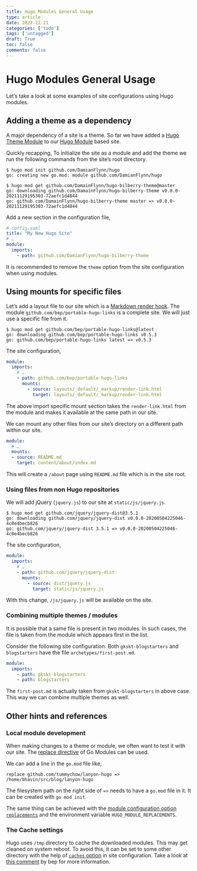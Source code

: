 ```yaml
---
title: Hugo Modules General Usage
type: article 
date: 2022-11-21
categories: ['todo'] 
tags: ['untagged'] 
draft: True
toc: false 
comments: false 
---
```


# Hugo Modules General Usage

Let’s take a look at some examples of site configurations using Hugo modules.

## Adding a theme as a dependency

A major dependency of a site is a theme. So far we have added a [Hugo Theme Module](sw-ssg-hugo-modules-theme ) to our [Hugo Module](sw-ssg-hugo-modules) based site.

Quickly recapping, To initialize the site as a module and add the theme we run the following commands from the site’s root directory.

```console
$ hugo mod init github.com/DamianFlynn/hugo
go: creating new go.mod: module github.com/DamianFlynn/hugo

$ hugo mod get github.com/DamainFlynn/hugo-bilberry-theme@master
go: downloading github.com/DamainFlynn/hugo-bilberry-theme v0.0.0-20211129195303-72aefc1d4844
go: github.com/DamainFlynn/hugo-bilberry-theme master => v0.0.0-20211129195303-72aefc1d4844
```

Add a new section in the configuration file,

```yaml
# config.yaml
title: "My New Hugo Site"
# …
module:
  imports:
    - path: github.com/DamianFlynn/hugo-bilberry-theme

```

It is recommended to remove the `theme` option from the site configuration when using modules.

## Using mounts for specific files

Let’s add a layout file to our site which is a [Markdown render hook](https://gohugo.io/getting-started/configuration-markup/#markdown-render-hooks). The module `github.com/bep/portable-hugo-links` is a complete site. We will just use a specific file from it.

```console
$ hugo mod get github.com/bep/portable-hugo-links@latest
go: downloading github.com/bep/portable-hugo-links v0.5.3
go: github.com/bep/portable-hugo-links latest => v0.5.3
```

The site configuration,

```yaml
module:
  imports:
    # …
    - path: github.com/bep/portable-hugo-links
      mounts:
        - source: layouts/_default/_markup/render-link.html
          target: layouts/_default/_markup/render-link.html
```

The above import specific mount section takes the `render-link.html` from the module and makes it available at the same path in our site.

We can mount any other files from our site’s directory on a different path within our site.

```yaml
module:
  # …
  mounts:
  - source: README.md
    target: content/about/index.md
```

This will create a `/about` page using `README.md` file which is in the site root.

### Using files from non Hugo repositories

We will add jQuery (`jquery.js`) to our site at `static/js/jquery.js`.

```console
$ hugo mod get github.com/jquery/jquery-dist@3.5.1
go: downloading github.com/jquery/jquery-dist v0.0.0-20200504225046-4c0e4becb826
go: github.com/jquery/jquery-dist 3.5.1 => v0.0.0-20200504225046-4c0e4becb826
```

The site configuration,

```yaml
module:
  imports:
    # …
    - path: github.com/jquery/jquery-dist
      mounts:
        - source: dist/jquery.js
          target: static/js/jquery.js
```

With this change, `/js/jquery.js` will be available on the site.

### Combining multiple themes / modules

It is possible that a same file is present in two modules. In such cases, the file is taken from the module which appears first in the list.

Consider the following site configuration. Both `gkskt-blogstarters` and `blogstarters` have the file `archetypes/first-post.md`.

```yaml
module:
  imports:
    - path: gkskt-blogstarters
    - path: blogstarters
```

The `first-post.md` is actually taken from `gkskt-blogstarters` in above case. This way we can combine multiple themes as well.

## Other hints and references

### Local module development

When making changes to a theme or module, we often want to test it with our site. The [replace directive](https://golang.org/ref/mod#go-mod-file-replace) of Go Modules can be used.

We can add a line in the `go.mod` file like,

```
replace github.com/tummychow/lanyon-hugo => /home/bhavin/src/blog/lanyon-hugo
```

The filesystem path on the right side of `=>` needs to have a `go.mod` file in it. It can be created with `go mod init`.

The same thing can be achieved with the [module configuration option `replacements`](https://gohugo.io/hugo-modules/configuration/#module-config-top-level) and the environment variable `HUGO_MODULE_REPLACEMENTS`.

### The Cache settings

Hugo uses `/tmp` directory to cache the downloaded modules. This may get cleaned on system reboot. To avoid this, it can be set to some other directory with the help of [`caches` option](https://gohugo.io/getting-started/configuration/#configure-file-caches) in site configuration. Take a look at [this comment](https://discourse.gohugo.io/t/hugo-modules-for-dummies/20758/8) by bep for more information.